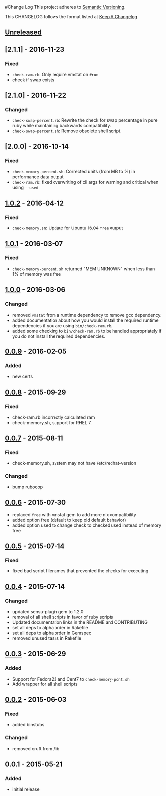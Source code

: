 #Change Log
This project adheres to [Semantic Versioning](http://semver.org/).

This CHANGELOG follows the format listed at [Keep A Changelog](http://keepachangelog.com/)

## [Unreleased]

## [2.1.1] - 2016-11-23
### Fixed
- `check-ram.rb`: Only require vmstat on `#run`
- check if swap exists

## [2.1.0] - 2016-11-22
### Changed
- `check-swap-percent.rb`: Rewrite the check for swap percentage in pure ruby while maintaining backwards compatibility.
- `check-swap-percent.sh`: Remove obsolete shell script.

## [2.0.0] - 2016-10-14
### Fixed
- `check-memory-percent.sh`: Corrected units (from MB to %) in performance data output
- `check-ram.rb`: fixed overwriting of cli args for warning and critical when using `--used`

## [1.0.2] - 2016-04-12
### Fixed
- `check-memory.sh`: Update for Ubuntu 16.04 `free` output

## [1.0.1] - 2016-03-07
### Fixed
- `check-memory-percent.sh` returned "MEM UNKNOWN" when less than 1% of memory was free

## [1.0.0] - 2016-03-06
### Changed
- removed `vmstat` from a runtime dependency to remove gcc dependency.
- added documentation about how you would install the required runtime dependencies if you are using `bin/check-ram.rb`.
- added some checking to `bin/check-ram.rb` to be handled appropriately if you do not install the required dependencies.

## [0.0.9] - 2016-02-05
### Added
- new certs

## [0.0.8] - 2015-09-29
### Fixed
- check-ram.rb incorrectly calculated ram
- check-memory.sh, support for RHEL 7.

## [0.0.7] - 2015-08-11
### Fixed
- check-memory.sh, system may not have /etc/redhat-version

### Changed
- bump rubocop

## [0.0.6] - 2015-07-30
  - replaced `free` with vmstat gem to add more nix compatibility
  - added option free (default to keep old default behavior)
  - added option used to change check to checked used instead of memory free

## [0.0.5] - 2015-07-14
### Fixed
- fixed bad script filenames that prevented the checks for executing

## [0.0.4] - 2015-07-14
### Changed
- updated sensu-plugin gem to 1.2.0
- removal of all shell scripts in favor of ruby scripts
- Updated documentation links in the README and CONTRIBUTING
- set all deps to alpha order in Rakefile
- set all deps to alpha order in Gemspec
- removed unused tasks in Rakefile

## [0.0.3] - 2015-06-29
### Added
- Support for Fedora22 and Cent7 to `check-memory-pcnt.sh`
- Add wrapper for all shell scripts

## [0.0.2] - 2015-06-03
### Fixed
- added binstubs
### Changed
- removed cruft from /lib

## 0.0.1 - 2015-05-21
### Added
- initial release

[unreleased]: https://github.com/sensu-plugins/sensu-plugins-memory-checks/compare/1.0.2...HEAD
[1.0.2]: https://github.com/sensu-plugins/sensu-plugins-memory-checks/compare/1.0.1...1.0.2
[1.0.1]: https://github.com/sensu-plugins/sensu-plugins-memory-checks/compare/1.0.0...1.0.1
[1.0.0]: https://github.com/sensu-plugins/sensu-plugins-memory-checks/compare/0.0.9...1.0.0
[0.0.9]: https://github.com/sensu-plugins/sensu-plugins-memory-checks/compare/0.0.8...0.0.9
[0.0.8]: https://github.com/sensu-plugins/sensu-plugins-memory-checks/compare/0.0.7...0.0.8
[0.0.7]: https://github.com/sensu-plugins/sensu-plugins-memory-checks/compare/0.0.6...0.0.7
[0.0.6]: https://github.com/sensu-plugins/sensu-plugins-memory-checks/compare/0.0.5...0.0.6
[0.0.5]: https://github.com/sensu-plugins/sensu-plugins-memory-checks/compare/0.0.4...0.0.5
[0.0.4]: https://github.com/sensu-plugins/sensu-plugins-memory-checks/compare/0.0.3...0.0.4
[0.0.3]: https://github.com/sensu-plugins/sensu-plugins-memory-checks/compare/0.0.2...0.0.3
[0.0.2]: https://github.com/sensu-plugins/sensu-plugins-memory-checks/compare/0.0.1...0.0.2

